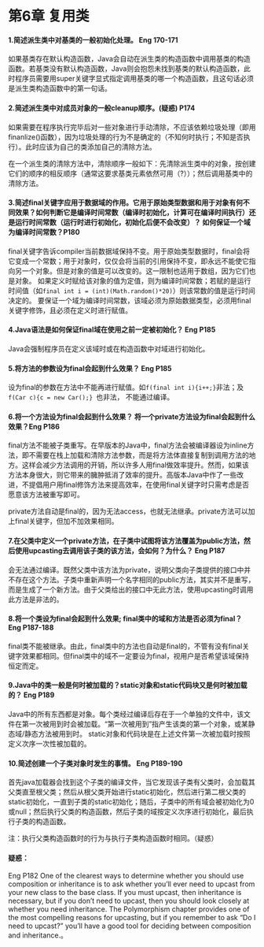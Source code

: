 第6章 复用类
==============================
#### 1.简述派生类中对基类的一般初始化处理。 Eng 170-171
如果基类存在默认构造函数，Java会自动在派生类的构造函数中调用基类的构造函数。若基类没有默认构造函数，Java则会抱怨未找到基类的默认构造函数，此时程序员需要用super关键字显式指定调用基类的哪一个构造函数，且这句话必须是派生类构造函数中的第一句话。

#### 2.简述派生类中对成员对象的一般cleanup顺序。(疑惑) P174
如果需要在程序执行完毕后对一些对象进行手动清除，不应该依赖垃圾处理（即用finanlize()函数），因为垃圾处理的行为不是确定的（不知何时执行；不知是否执行）。此时应该为自己的类添加自己的清除方法。

在一个派生类的清除方法中，清除顺序一般如下：先清除派生类中的对象，按创建它们的顺序的相反顺序（通常这要求基类元素依然可用（?））；然后调用基类中的清除方法。
#### 3.简述final关键字应用于数据域的作用。它用于原始类型数据和用于对象有何不同效果？如何判断它是编译时间常数（编译时初始化，计算可在编译时间执行）还是运行时间常数（运行时进行初始化，初始化后便不会改变）？ 如何保证一个域为编译时间常数？P180
final关键字告诉compiler当前数据域保持不变。用于原始类型数据时，final会将它变成一个常数；用于对象时，仅仅会将当前的引用保持不变，即永远不能使它指向另一个对象。但是对象的值是可以改变的。这一限制也适用于数组，因为它们也是对象。
如果定义时赋给该对象的值为定值，则为编译时间常数；若赋的是运行时间值（如`final int i = (int)(Math.random()*20)`）则该常数的值是运行时间决定的。
要保证一个域为编译时间常数，该域必须为原始数据类型，必须用final关键字修饰，且必须在定义时进行赋值。
#### 4.Java语法是如何保证final域在使用之前一定被初始化？ Eng P185
Java会强制程序员在定义该域时或在构造函数中对域进行初始化。
#### 5.将方法的参数设为final会起到什么效果？ Eng P185
设为final的参数在方法中不能再进行赋值。如`f(final int i){i++;}`非法；及`f(Car c){c = new Car();} `也非法， 不能通过编译。
#### 6.将一个方法设为final会起到什么效果？ 将一个private方法设为final会起到什么效果？Eng P186
final方法不能被子类重写。在早版本的Java中，final方法会被编译器设为inline方法，即不需要在栈上加载和清除方法参数，而是将方法体直接复制到调用方法的地方。这样会减少方法调用的开销，所以许多人用final做效率提升。然而，如果该方法本身很大，则它带来的臃肿抵消了效率的提升。高版本Java中作了一些改进，不提倡用户用final修饰方法来提高效率，在使用final关键字时只需考虑是否愿意该方法被重写即可。

private方法自动是final的，因为无法access，也就无法继承。private方法可以加上final关键字，但加不加效果相同。
#### 7.在父类中定义一个private方法，在子类中试图将该方法覆盖为public方法，然后使用upcasting去调用该子类的该方法，会如何？为什么？ Eng P187
会无法通过编译。既然父类中该方法为private，说明父类向子类提供的接口中并不存在这个方法。子类中重新声明一个名字相同的public方法，其实并不是重写，而是生成了一个新方法。由于父类给出的接口中无此方法，使用upcasting时调用此方法是非法的。
#### 8.将一个类设为final会起到什么效果; final类中的域和方法是否必须为final？ Eng P187-188
final类不能被继承。由此，final类中的方法也自动是final的，不管有没有final关键字效果都相同。但final类中的域不一定要设为final，视用户是否希望该域保持恒定而定。
#### 9.Java中的类一般是何时被加载的？static对象和static代码块又是何时被加载的？ Eng P189
Java中的所有东西都是对象。每个类经过编译后存在于一个单独的文件中，该文件在第一次被用到时会被加载。“第一次被用到”指产生该类的第一个对象，或某静态域/静态方法被用到时。
static对象和代码块是在上述文件第一次被加载时按照定义次序一次性被加载的。
#### 10.简述创建一个子类对象时发生的事情。 Eng P189-190
首先java加载器会找到这个子类的编译文件，当它发现该子类有父类时，会加载其父类直至根父类；然后从根父类开始进行static初始化，然后进行第二根父类的static初始化，一直到子类的static初始化；随后，子类中的所有域会被初始化为0或null；然后执行父类的构造函数，然后子类的域按定义次序进行初始化，最后执行子类的构造函数。

注：执行父类构造函数时的行为与执行子类构造函数时相同。（疑惑）
#### 疑惑：
Eng P182
One of the clearest ways to determine whether you should use composition or inheritance is to ask whether you’ll ever need to upcast from your new class to the base class. If you must upcast, then inheritance is necessary, but if you don’t need to upcast, then you should look closely at whether you need inheritance. The Polymorphism chapter provides one of the most compelling reasons for upcasting, but if you remember to ask “Do I need to upcast?” you’ll have a good tool for deciding between composition and inheritance.。
